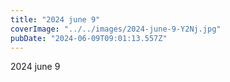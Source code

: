 ```yaml
---
title: "2024 june 9"
coverImage: "../../images/2024-june-9-Y2Nj.jpg"
pubDate: "2024-06-09T09:01:13.557Z"
---
```


2024 june 9
